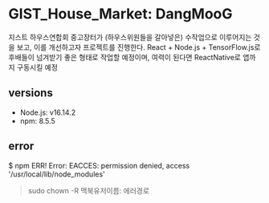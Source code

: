 # GIST_House_Market: DangMooG
지스트 하우스연합회 중고장터가 (하우스위원들을 갈아넣은) 수작업으로 이루어지는 것을 보고, 이를 개선하고자 프로젝트를 진행한다. React + Node.js + TensorFlow.js로 후배들이 넘겨받기 좋은 형태로 작업할 예정이며, 여력이 된다면 ReactNative로 앱까지 구동시킬 예정

## versions
- Node.js: v16.14.2
- npm: 8.5.5

## error
$ npm ERR! Error: EACCES: permission denied, access '/usr/local/lib/node_modules'
> sudo chown -R 맥북유저이름: 에러경로
